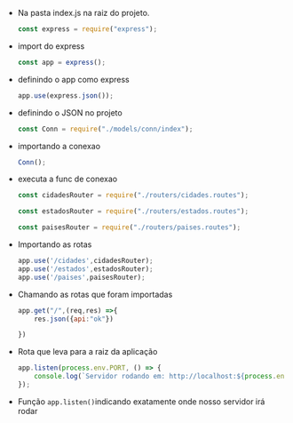 - Na pasta index.js na raiz do projeto.

  ```javascript
  const express = require("express");
  ```

- import do express

  ```javascript
  const app = express();
  ```

- definindo o app como express

  ```javascript
  app.use(express.json());
  ```

- definindo o JSON no projeto

  ```javascript
  const Conn = require("./models/conn/index");
  ```

- importando a conexao

  ```javascript
  Conn();
  ```

- executa a func de conexao

  ```javascript
  const cidadesRouter = require("./routers/cidades.routes");
  ```

  ```javascript
  const estadosRouter = require("./routers/estados.routes");
  ```

  ```javascript
  const paisesRouter = require("./routers/paises.routes");
  ```

- Importando as rotas

  ```javascript
  app.use('/cidades',cidadesRouter);
  app.use('/estados',estadosRouter);
  app.use('/paises',paisesRouter);
  ```

- Chamando as rotas que foram importadas

  ```javascript
  app.get("/",(req,res) =>{
      res.json({api:"ok"})
  
  })
  ```

- Rota que leva para a raiz da aplicação

  ```javascript
  app.listen(process.env.PORT, () => {
      console.log(`Servidor rodando em: http://localhost:${process.env.PORT}`);
  });
  ```

- Função `app.listen()`indicando exatamente onde nosso servidor irá rodar